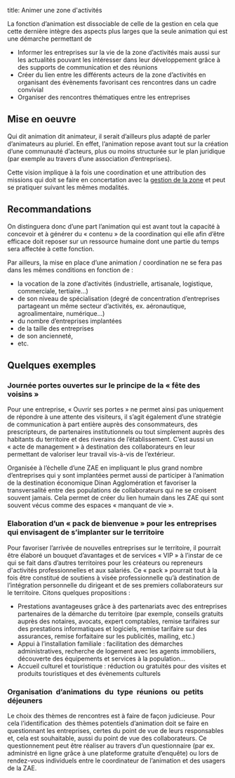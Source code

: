 title: Animer une zone d'activités

La fonction d’animation est dissociable de celle de la gestion en cela que cette dernière intègre des aspects plus larges que la seule animation qui est une démarche permettant de

* Informer les entreprises sur la vie de la zone d’activités mais aussi sur les actualités pouvant les intéresser dans leur développement grâce à des supports de communication et des réunions
* Créer du lien entre les différents acteurs de la zone d’activités en organisant des évènements favorisant ces rencontres dans un cadre convivial
* Organiser des rencontres thématiques entre les entreprises

## Mise en oeuvre
Qui dit animation dit animateur, il serait d’ailleurs plus adapté de parler d’animateurs au pluriel. En effet, l’animation repose avant tout sur la création d’une communauté d’acteurs, plus ou moins structurée sur le plan juridique (par exemple au travers d’une association d’entreprises).

Cette vision implique à la fois une coordination et une attribution des missions qui doit se faire en concertation avec la [gestion de la zone](./gestion_ZA) et peut se pratiquer suivant les mêmes modalités.

## Recommandations
On distinguera donc d’une part l’animation qui est avant tout la capacité à concevoir et à générer du « contenu » de la coordination qui elle afin d’être efficace doit reposer sur un ressource humaine dont une partie du temps sera affectée à cette fonction.


Par ailleurs, la mise en place d’une animation / coordination ne se fera pas dans les mêmes conditions en fonction de :

* la vocation de la zone d’activités (industrielle, artisanale, logistique, commerciale, tertiaire…)
* de son niveau de spécialisation (degré de concentration d’entreprises partageant un même secteur d’activités, ex. aéronautique, agroalimentaire, numérique…)
* du nombre d’entreprises implantées
* de la taille des entreprises
* de son ancienneté,
* etc.

## Quelques exemples

### Journée portes ouvertes sur le principe de la « fête des voisins »
Pour une entreprise, « Ouvrir ses portes » ne permet ainsi pas uniquement de répondre à une attente des visiteurs, il s’agit également d’une stratégie de communication à part entière auprès des consommateurs, des prescripteurs, de partenaires institutionnels ou tout simplement auprès des habitants du territoire et des riverains de l’établissement.  C’est aussi un « acte de management » à destination des collaborateurs en leur permettant de valoriser leur travail vis-à-vis de l’extérieur.

Organisée à l’échelle d’une ZAE en impliquant le plus grand nombre d’entreprises qui y sont implantées permet aussi de participer à l’animation de la destination économique Dinan Agglomération et favoriser la transversalité entre des populations de collaborateurs qui ne se croisent souvent jamais. Cela permet de créer du lien humain dans les ZAE qui sont souvent vécus comme des espaces « manquant de vie ».

### Elaboration d’un « pack de bienvenue » pour les entreprises qui envisagent de s’implanter sur le territoire
Pour favoriser l’arrivée de nouvelles entreprises sur le territoire, il pourrait être élaboré un bouquet d’avantages et de services « VIP » à l’instar de ce qui se fait dans d’autres territoires pour les créateurs ou repreneurs d'activités professionnelles et aux salariés. Ce « pack » pourrait tout à la fois être constitué de soutiens à visée professionnelle qu’à destination de l’intégration personnelle du dirigeant et de ses premiers collaborateurs sur le territoire. Citons quelques propositions :

* Prestations avantageuses grâce à des partenariats avec des entreprises partenaires de la démarche du territoire (par exemple, conseils gratuits auprès des notaires, avocats, expert comptables, remise tarifaires sur des prestations informatiques et logiciels, remise tarifaire sur des assurances, remise forfaitaire sur les publicités, mailing, etc.)
* Appui à l’installation familiale : facilitation des démarches administratives, recherche de logement avec les agents immobiliers, découverte des équipements et services à la population…
* Accueil culturel et touristique : réduction ou gratuités pour des visites et produits touristiques et des évènements culturels

### Organisation d’animations du type réunions ou petits déjeuners
Le choix des thèmes de rencontres est à faire de façon judicieuse. Pour cela l’identification des thèmes potentiels d’animation doit se faire en questionnant les entreprises, certes du point de vue de leurs responsables et, cela est souhaitable, aussi du point de vue des collaborateurs. Ce questionnement peut être réaliser au travers d’un questionnaire (par ex. administré en ligne grâce à une plateforme gratuite d’enquête) ou lors de rendez-vous individuels entre le coordinateur de l’animation et des usagers de la ZAE. 

